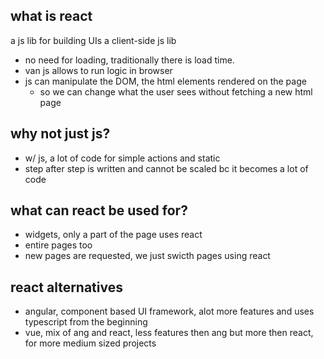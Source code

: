 ## what is react
a js lib for building UIs
a client-side js lib
- no need for loading, traditionally there is load time.
- van js allows to run logic in browser
- js can manipulate the DOM, the html elements rendered on the page
    - so we can change what the user sees without fetching a new html page

## why not just js?
- w/ js, a lot of code for simple actions and static
- step after step is written and cannot be scaled bc it becomes a lot of code

## what can react be used for?
- widgets, only a part of the page uses react
- entire pages too
- new pages are requested, we just swicth pages using react

## react alternatives
- angular, component based UI framework, alot more features and uses typescript from the beginning
- vue, mix of ang and react, less features then ang but more then react, for more medium sized projects